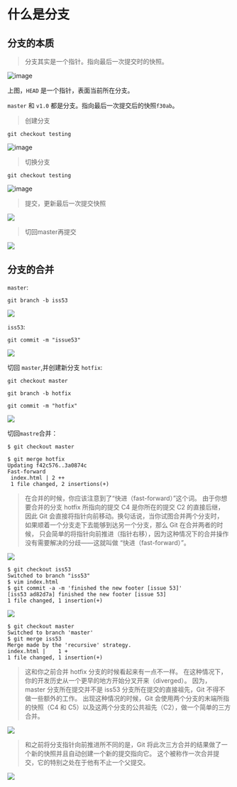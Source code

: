 # 什么是分支

## 分支的本质

> 分支其实是一个指针。指向最后一次提交时的快照。

![image](https://git-scm.com/book/en/v2/images/branch-and-history.png)

上图，`HEAD` 是一个指针，表面当前所在分支。

`master` 和 `v1.0` 都是分支。指向最后一次提交后的快照`f30ab`。

> 创建分支

```
git checkout testing
```

![image](https://git-scm.com/book/en/v2/images/head-to-master.png)

> 切换分支

```
git checkout testing
```

![image](https://git-scm.com/book/en/v2/images/head-to-testing.png)

> 提交，更新最后一次提交快照

![](https://git-scm.com/book/en/v2/images/advance-testing.png)

> 切回master再提交

![](https://git-scm.com/book/en/v2/images/advance-master.png)

## 分支的合并

`master`:

```
git branch -b iss53
```

![](https://git-scm.com/book/en/v2/images/basic-branching-2.png)

`iss53`:

```
git commit -m "issue53"
```

![](https://git-scm.com/book/en/v2/images/basic-branching-3.png)

切回 `master`,并创建新分支 `hotfix`:

```
git checkout master

git branch -b hotfix

git commit -m "hotfix"
```

![](https://git-scm.com/book/en/v2/images/basic-branching-4.png)

切回`mastre`合并：

```
$ git checkout master

$ git merge hotfix
Updating f42c576..3a0874c
Fast-forward
 index.html | 2 ++
 1 file changed, 2 insertions(+)
```

> 在合并的时候，你应该注意到了“快进（fast-forward）”这个词。 由于你想要合并的分支 hotfix 所指向的提交 C4 是你所在的提交 C2 的直接后继， 因此 Git 会直接将指针向前移动。换句话说，当你试图合并两个分支时， 如果顺着一个分支走下去能够到达另一个分支，那么 Git 在合并两者的时候， 只会简单的将指针向前推进（指针右移），因为这种情况下的合并操作没有需要解决的分歧——这就叫做 “快进（fast-forward）”。

![](https://git-scm.com/book/en/v2/images/basic-branching-5.png)

```
$ git checkout iss53
Switched to branch "iss53"
$ vim index.html
$ git commit -a -m 'finished the new footer [issue 53]'
[iss53 ad82d7a] finished the new footer [issue 53]
1 file changed, 1 insertion(+)
```

![](https://git-scm.com/book/en/v2/images/basic-branching-6.png)

```
$ git checkout master
Switched to branch 'master'
$ git merge iss53
Merge made by the 'recursive' strategy.
index.html |    1 +
1 file changed, 1 insertion(+)
```

> 这和你之前合并 hotfix 分支的时候看起来有一点不一样。 在这种情况下，你的开发历史从一个更早的地方开始分叉开来（diverged）。 因为，master 分支所在提交并不是 iss53 分支所在提交的直接祖先，Git 不得不做一些额外的工作。 出现这种情况的时候，Git 会使用两个分支的末端所指的快照（C4 和 C5）以及这两个分支的公共祖先（C2），做一个简单的三方合并。

![](https://git-scm.com/book/en/v2/images/basic-merging-1.png)

> 和之前将分支指针向前推进所不同的是，Git 将此次三方合并的结果做了一个新的快照并且自动创建一个新的提交指向它。 这个被称作一次合并提交，它的特别之处在于他有不止一个父提交。

![](https://git-scm.com/book/en/v2/images/basic-merging-2.png)






